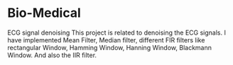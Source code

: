 # Bio-Medical
ECG signal denoising
This project is related to denoising the ECG signals. I have implemented Mean Filter, Median filter, different FIR filters like rectangular Window, Hamming Window, Hanning Window, Blackmann Window. And also the IIR filter.

